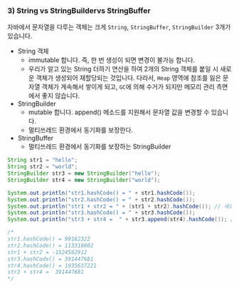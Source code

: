 ### 3) String vs StringBuildervs StringBuffer

자바에서 문자열을 다루는 객체는 크게 `String`, `StringBuffer`, `StringBuilder` 3개가 있습니다.

- String 객체
  - immutable 합니다. 즉, 한 번 생성이 되면 변경이 불가능 합니다.
  - 우리가 알고 있는 String 더하기 연산을 하여 2개의 String 객체를 붙일 시 새로운 객체가 생성되어 재할당되는 것입니다. 다라서, `Heap` 영역에 참조를 잃은 문자열 객체가 계속해서 쌓이게 되고, `GC`에 의해 수거가 되지만 메모리 관리 측면에서 좋지 않습니다. 
- StringBuilder
  - mutable 합니다. append() 메소드를 지원해서 문자열 값을 변경할 수 있습니다.
  - 멀티쓰레드 환경에서 동기화를 보장한다.
- StringBuffer
  - 멀티쓰레드 환경에서 동기화를 보장하는 StringBuilder

```java
String str1 = "hello";
String str2 = "world";
StringBuilder str3 = new StringBuilder("hello");
StringBuilder str4 = new StringBuilder("world");

System.out.println("str1.hashCode() = " + str1.hashCode());
System.out.println("str2.hashCode() = " + str2.hashCode());
System.out.println("str1 + str2 = " + (str1 + str2).hashCode()); // 새로운 객체 생성
System.out.println("str3.hashCode() = " + str3.hashCode());
System.out.println("str3 + str4 =  " + str3.append(str4).hashCode()); // str3 객체에 값이 변경

/*
str1.hashCode() = 99162322
str2.hashCode() = 113318802
str1 + str2 = -1524582912
str3.hashCode() = 391447681
str4.hashCode() = 1935637221
str3 + str4 =  391447681 
*/
```

